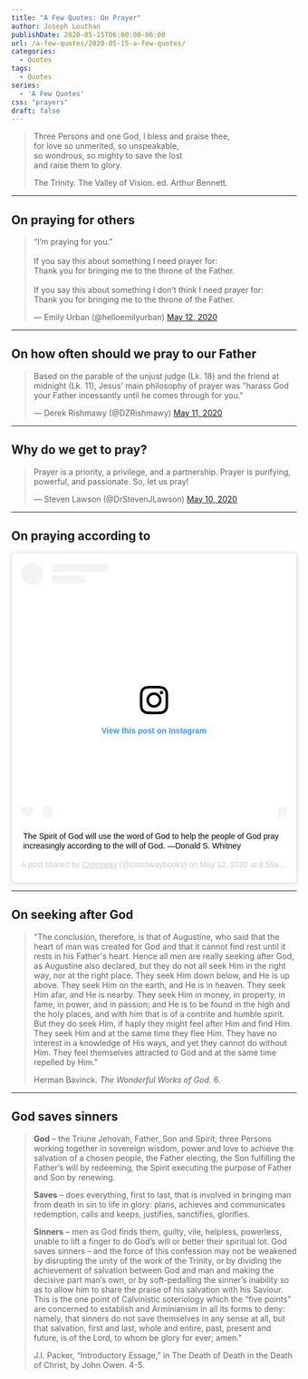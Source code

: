 ```yaml
---
title: "A Few Quotes: On Prayer"
author: Joseph Louthan
publishDate: 2020-05-15T06:00:00-06:00
url: /a-few-quotes/2020-05-15-a-few-quotes/
categories:
  - Quotes
tags:
  - Quotes
series:
  - 'A Few Quotes'
css: "prayers"
draft: false
---
```


>Three Persons and one God, I bless and praise thee,  
>for love so unmerited, so unspeakable,  
>so wondrous, so mighty to save the lost  
>and raise them to glory.  
>
>The Trinity. The Valley of Vision. ed. Arthur Bennett.

------

## On praying for others

<blockquote class="twitter-tweet"><p lang="en" dir="ltr">“I’m praying for you.”<br><br>If you say this about something I need prayer for:<br>Thank you for bringing me to the throne of the Father.<br><br>If you say this about something I don’t think I need prayer for:<br>Thank you for bringing me to the throne of the Father.</p>&mdash; Emily Urban (@helloemilyurban) <a href="https://twitter.com/helloemilyurban/status/1260014019722674177?ref_src=twsrc%5Etfw">May 12, 2020</a></blockquote> <script async src="https://platform.twitter.com/widgets.js" charset="utf-8"></script>

------

## On how often should we pray to our Father

<blockquote class="twitter-tweet"><p lang="en" dir="ltr">Based on the parable of the unjust judge (Lk. 18) and the friend at midnight (Lk. 11), Jesus&#39; main philosophy of prayer was &quot;harass God your Father incessantly until he comes through for you.&quot;</p>&mdash; Derek Rishmawy (@DZRishmawy) <a href="https://twitter.com/DZRishmawy/status/1259671664888999936?ref_src=twsrc%5Etfw">May 11, 2020</a></blockquote> <script async src="https://platform.twitter.com/widgets.js" charset="utf-8"></script>

------

## Why do we get to pray?

<blockquote class="twitter-tweet"><p lang="en" dir="ltr">Prayer is a priority, a privilege, and a partnership. Prayer is purifying, powerful, and passionate. So, let us pray!</p>&mdash; Steven Lawson (@DrStevenJLawson) <a href="https://twitter.com/DrStevenJLawson/status/1259628751001878532?ref_src=twsrc%5Etfw">May 10, 2020</a></blockquote> <script async src="https://platform.twitter.com/widgets.js" charset="utf-8"></script>

------

## On praying according to

<blockquote class="instagram-media" data-instgrm-captioned data-instgrm-permalink="https://www.instagram.com/p/CAF_znaHIbx/?utm_source=ig_embed&amp;utm_campaign=loading" data-instgrm-version="12" style=" background:#FFF; border:0; border-radius:3px; box-shadow:0 0 1px 0 rgba(0,0,0,0.5),0 1px 10px 0 rgba(0,0,0,0.15); margin: 1px; max-width:540px; min-width:326px; padding:0; width:99.375%; width:-webkit-calc(100% - 2px); width:calc(100% - 2px);"><div style="padding:16px;"> <a href="https://www.instagram.com/p/CAF_znaHIbx/?utm_source=ig_embed&amp;utm_campaign=loading" style=" background:#FFFFFF; line-height:0; padding:0 0; text-align:center; text-decoration:none; width:100%;" target="_blank"> <div style=" display: flex; flex-direction: row; align-items: center;"> <div style="background-color: #F4F4F4; border-radius: 50%; flex-grow: 0; height: 40px; margin-right: 14px; width: 40px;"></div> <div style="display: flex; flex-direction: column; flex-grow: 1; justify-content: center;"> <div style=" background-color: #F4F4F4; border-radius: 4px; flex-grow: 0; height: 14px; margin-bottom: 6px; width: 100px;"></div> <div style=" background-color: #F4F4F4; border-radius: 4px; flex-grow: 0; height: 14px; width: 60px;"></div></div></div><div style="padding: 19% 0;"></div> <div style="display:block; height:50px; margin:0 auto 12px; width:50px;"><svg width="50px" height="50px" viewBox="0 0 60 60" version="1.1" xmlns="https://www.w3.org/2000/svg" xmlns:xlink="https://www.w3.org/1999/xlink"><g stroke="none" stroke-width="1" fill="none" fill-rule="evenodd"><g transform="translate(-511.000000, -20.000000)" fill="#000000"><g><path d="M556.869,30.41 C554.814,30.41 553.148,32.076 553.148,34.131 C553.148,36.186 554.814,37.852 556.869,37.852 C558.924,37.852 560.59,36.186 560.59,34.131 C560.59,32.076 558.924,30.41 556.869,30.41 M541,60.657 C535.114,60.657 530.342,55.887 530.342,50 C530.342,44.114 535.114,39.342 541,39.342 C546.887,39.342 551.658,44.114 551.658,50 C551.658,55.887 546.887,60.657 541,60.657 M541,33.886 C532.1,33.886 524.886,41.1 524.886,50 C524.886,58.899 532.1,66.113 541,66.113 C549.9,66.113 557.115,58.899 557.115,50 C557.115,41.1 549.9,33.886 541,33.886 M565.378,62.101 C565.244,65.022 564.756,66.606 564.346,67.663 C563.803,69.06 563.154,70.057 562.106,71.106 C561.058,72.155 560.06,72.803 558.662,73.347 C557.607,73.757 556.021,74.244 553.102,74.378 C549.944,74.521 548.997,74.552 541,74.552 C533.003,74.552 532.056,74.521 528.898,74.378 C525.979,74.244 524.393,73.757 523.338,73.347 C521.94,72.803 520.942,72.155 519.894,71.106 C518.846,70.057 518.197,69.06 517.654,67.663 C517.244,66.606 516.755,65.022 516.623,62.101 C516.479,58.943 516.448,57.996 516.448,50 C516.448,42.003 516.479,41.056 516.623,37.899 C516.755,34.978 517.244,33.391 517.654,32.338 C518.197,30.938 518.846,29.942 519.894,28.894 C520.942,27.846 521.94,27.196 523.338,26.654 C524.393,26.244 525.979,25.756 528.898,25.623 C532.057,25.479 533.004,25.448 541,25.448 C548.997,25.448 549.943,25.479 553.102,25.623 C556.021,25.756 557.607,26.244 558.662,26.654 C560.06,27.196 561.058,27.846 562.106,28.894 C563.154,29.942 563.803,30.938 564.346,32.338 C564.756,33.391 565.244,34.978 565.378,37.899 C565.522,41.056 565.552,42.003 565.552,50 C565.552,57.996 565.522,58.943 565.378,62.101 M570.82,37.631 C570.674,34.438 570.167,32.258 569.425,30.349 C568.659,28.377 567.633,26.702 565.965,25.035 C564.297,23.368 562.623,22.342 560.652,21.575 C558.743,20.834 556.562,20.326 553.369,20.18 C550.169,20.033 549.148,20 541,20 C532.853,20 531.831,20.033 528.631,20.18 C525.438,20.326 523.257,20.834 521.349,21.575 C519.376,22.342 517.703,23.368 516.035,25.035 C514.368,26.702 513.342,28.377 512.574,30.349 C511.834,32.258 511.326,34.438 511.181,37.631 C511.035,40.831 511,41.851 511,50 C511,58.147 511.035,59.17 511.181,62.369 C511.326,65.562 511.834,67.743 512.574,69.651 C513.342,71.625 514.368,73.296 516.035,74.965 C517.703,76.634 519.376,77.658 521.349,78.425 C523.257,79.167 525.438,79.673 528.631,79.82 C531.831,79.965 532.853,80.001 541,80.001 C549.148,80.001 550.169,79.965 553.369,79.82 C556.562,79.673 558.743,79.167 560.652,78.425 C562.623,77.658 564.297,76.634 565.965,74.965 C567.633,73.296 568.659,71.625 569.425,69.651 C570.167,67.743 570.674,65.562 570.82,62.369 C570.966,59.17 571,58.147 571,50 C571,41.851 570.966,40.831 570.82,37.631"></path></g></g></g></svg></div><div style="padding-top: 8px;"> <div style=" color:#3897f0; font-family:Arial,sans-serif; font-size:14px; font-style:normal; font-weight:550; line-height:18px;"> View this post on Instagram</div></div><div style="padding: 12.5% 0;"></div> <div style="display: flex; flex-direction: row; margin-bottom: 14px; align-items: center;"><div> <div style="background-color: #F4F4F4; border-radius: 50%; height: 12.5px; width: 12.5px; transform: translateX(0px) translateY(7px);"></div> <div style="background-color: #F4F4F4; height: 12.5px; transform: rotate(-45deg) translateX(3px) translateY(1px); width: 12.5px; flex-grow: 0; margin-right: 14px; margin-left: 2px;"></div> <div style="background-color: #F4F4F4; border-radius: 50%; height: 12.5px; width: 12.5px; transform: translateX(9px) translateY(-18px);"></div></div><div style="margin-left: 8px;"> <div style=" background-color: #F4F4F4; border-radius: 50%; flex-grow: 0; height: 20px; width: 20px;"></div> <div style=" width: 0; height: 0; border-top: 2px solid transparent; border-left: 6px solid #f4f4f4; border-bottom: 2px solid transparent; transform: translateX(16px) translateY(-4px) rotate(30deg)"></div></div><div style="margin-left: auto;"> <div style=" width: 0px; border-top: 8px solid #F4F4F4; border-right: 8px solid transparent; transform: translateY(16px);"></div> <div style=" background-color: #F4F4F4; flex-grow: 0; height: 12px; width: 16px; transform: translateY(-4px);"></div> <div style=" width: 0; height: 0; border-top: 8px solid #F4F4F4; border-left: 8px solid transparent; transform: translateY(-4px) translateX(8px);"></div></div></div></a> <p style=" margin:8px 0 0 0; padding:0 4px;"> <a href="https://www.instagram.com/p/CAF_znaHIbx/?utm_source=ig_embed&amp;utm_campaign=loading" style=" color:#000; font-family:Arial,sans-serif; font-size:14px; font-style:normal; font-weight:normal; line-height:17px; text-decoration:none; word-wrap:break-word;" target="_blank">The Spirit of God will use the word of God to help the people of God pray increasingly according to the will of God. —Donald S. Whitney</a></p> <p style=" color:#c9c8cd; font-family:Arial,sans-serif; font-size:14px; line-height:17px; margin-bottom:0; margin-top:8px; overflow:hidden; padding:8px 0 7px; text-align:center; text-overflow:ellipsis; white-space:nowrap;">A post shared by <a href="https://www.instagram.com/crosswaybooks/?utm_source=ig_embed&amp;utm_campaign=loading" style=" color:#c9c8cd; font-family:Arial,sans-serif; font-size:14px; font-style:normal; font-weight:normal; line-height:17px;" target="_blank"> Crossway</a> (@crosswaybooks) on <time style=" font-family:Arial,sans-serif; font-size:14px; line-height:17px;" datetime="2020-05-12T15:59:13+00:00">May 12, 2020 at 8:59am PDT</time></p></div></blockquote> <script async src="//www.instagram.com/embed.js"></script>

------

## On seeking after God

>"The conclusion, therefore, is that of Augustine, who said that the heart of man was created for God and that it cannot find rest until it rests in his Father's heart. Hence all men are really seeking after God, as Augustine also declared, but they do not all seek Him in the right way, nor at the right place. They seek Him down below, and He is up above. They seek Him on the earth, and He is in heaven. They seek Him afar, and He is nearby. They seek Him in money, in property, in fame, in power, and in passion; and He is to be found in the high and the holy places, and with him that is of a contrite and humble spirit. But they do seek Him, if haply they might feel after Him and find Him. They seek Him and at the same time they flee Him. They have no interest in a knowledge of His ways, and yet they cannot do without Him. They feel themselves attracted to God and at the same time repelled by Him."
>
>Herman Bavinck. *The Wonderful Works of God*. 6.

------

## God saves sinners

>**God** – the Triune Jehovah, Father, Son and Spirit; three Persons working together in sovereign wisdom, power and love to achieve the salvation of a chosen people, the Father electing, the Son fulfilling the Father’s will by redeeming, the Spirit executing the purpose of Father and Son by renewing.
>
>**Saves** – does everything, first to last, that is involved in bringing man from death in sin to life in glory: plans, achieves and communicates redemption, calls and keeps, justifies, sanctifies, glorifies.
>
>**Sinners** – men as God finds them, guilty, vile, helpless, powerless, unable to lift a finger to do God’s will or better their spiritual lot. God saves sinners – and the force of this confession may not be weakened by disrupting the unity of the work of the Trinity, or by dividing the achievement of salvation between God and man and making the decisive part man’s own, or by soft-pedalling the sinner’s inability so as to allow him to share the praise of his salvation with his Saviour. This is the one point of Calvinistic soteriology which the “five points” are concerned to establish and Arminianism in all its forms to deny: namely, that sinners do not save themselves in any sense at all, but that salvation, first and last, whole and entire, past, present and future, is of the Lord, to whom be glory for ever; amen."
>
>J.I. Packer, “Introductory Essage,” in The Death of Death in the Death of Christ, by John Owen. 4-5.
